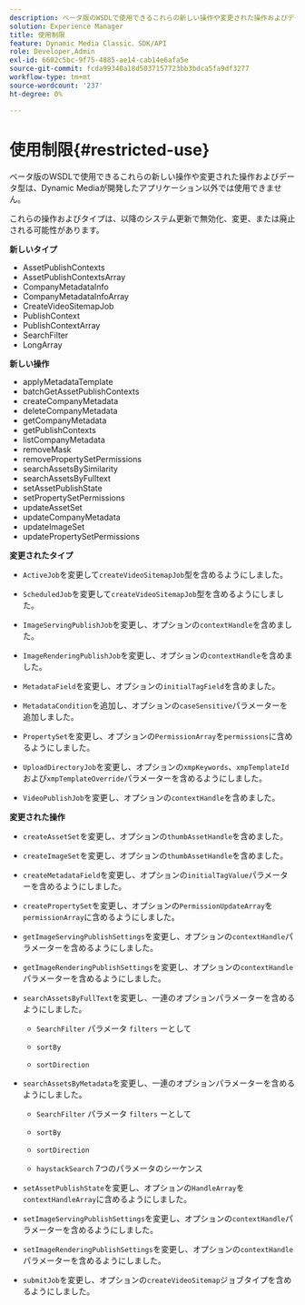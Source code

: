 ```yaml
---
description: ベータ版のWSDLで使用できるこれらの新しい操作や変更された操作およびデータ型は、Dynamic Mediaが開発したアプリケーション以外では使用できません。
solution: Experience Manager
title: 使用制限
feature: Dynamic Media Classic、SDK/API
role: Developer,Admin
exl-id: 6602c5bc-9f75-4885-ae14-cab14e6afa5e
source-git-commit: fcda99340a18d5037157723bb3bdca5fa9df3277
workflow-type: tm+mt
source-wordcount: '237'
ht-degree: 0%

---
```


# 使用制限{#restricted-use}

ベータ版のWSDLで使用できるこれらの新しい操作や変更された操作およびデータ型は、Dynamic Mediaが開発したアプリケーション以外では使用できません。

これらの操作およびタイプは、以降のシステム更新で無効化、変更、または廃止される可能性があります。

**新しいタイプ**

* AssetPublishContexts
* AssetPublishContextsArray
* CompanyMetadataInfo
* CompanyMetadataInfoArray
* CreateVideoSitemapJob
* PublishContext
* PublishContextArray
* SearchFilter
* LongArray

**新しい操作**

* applyMetadataTemplate
* batchGetAssetPublishContexts
* createCompanyMetadata
* deleteCompanyMetadata
* getCompanyMetadata
* getPublishContexts
* listCompanyMetadata
* removeMask
* removePropertySetPermissions
* searchAssetsBySimilarity
* searchAssetsByFulltext
* setAssetPublishState
* setPropertySetPermissions
* updateAssetSet
* updateCompanyMetadata
* updateImageSet
* updatePropertySetPermissions

**変更されたタイプ**

* `ActiveJob`を変更して`createVideoSitemapJob`型を含めるようにしました。

* `ScheduledJob`を変更して`createVideoSitemapJob`型を含めるようにしました。

* `ImageServingPublishJob`を変更し、オプションの`contextHandle`を含めました。

* `ImageRenderingPublishJob`を変更し、オプションの`contextHandle`を含めました。

* `MetadataField`を変更し、オプションの`initialTagField`を含めました。

* `MetadataCondition`を追加し、オプションの`caseSensitive`パラメーターを追加しました。

* `PropertySet`を変更し、オプションの`PermissionArray`を`permissions`に含めるようにしました。

* `UploadDirectoryJob`を変更し、オプションの`xmpKeywords`、`xmpTemplateId`および`xmpTemplateOverride`パラメーターを含めるようにしました。

* `VideoPublishJob`を変更し、オプションの`contextHandle`を含めました。

**変更された操作**

* `createAssetSet`を変更し、オプションの`thumbAssetHandle`を含めました。

* `createImageSet`を変更し、オプションの`thumbAssetHandle`を含めました。

* `createMetadataField`を変更し、オプションの`initialTagValue`パラメーターを含めるようにしました。

* `createPropertySet`を変更し、オプションの`PermissionUpdateArray`を`permissionArray`に含めるようにしました。

* `getImageServingPublishSettings`を変更し、オプションの`contextHandle`パラメーターを含めるようにしました。

* `getImageRenderingPublishSettings`を変更し、オプションの`contextHandle`パラメーターを含めるようにしました。

* `searchAssetsByFullText`を変更し、一連のオプションパラメーターを含めるようにしました。

   * `SearchFilter` パラメータ `filters` ーとして

   * `sortBy`
   * `sortDirection`

* `searchAssetsByMetadata`を変更し、一連のオプションパラメーターを含めるようにしました。

   * `SearchFilter` パラメータ `filters` ーとして

   * `sortBy`
   * `sortDirection`
   * `haystackSearch` 7つのパラメータのシーケンス

* `setAssetPublishState`を変更し、オプションの`HandleArray`を`contextHandleArray`に含めるようにしました。

* `setImageServingPublishSettings`を変更し、オプションの`contextHandle`パラメーターを含めるようにしました。

* `setImageRenderingPublishSettings`を変更し、オプションの`contextHandle`パラメーターを含めるようにしました。

* `submitJob`を変更し、オプションの`createVideoSitemap`ジョブタイプを含めるようにしました。
